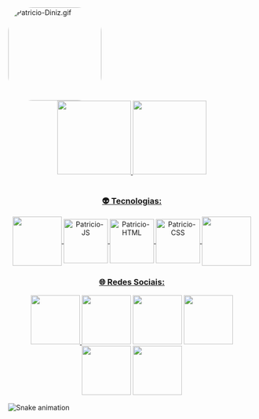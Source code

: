<img align="center" alt="Patricio-Diniz.gif" left="20" height="190" style="border-radius:50px;" src="https://cdn.discordapp.com/attachments/732645583227191489/962395695220928562/ezgif.com-gif-maker.gif">
<div align="center">
  <a href="https://github.com/Berkzrx">
  <img height="150em" src="https://github-readme-stats.vercel.app/api?username=Berkzrx&show_icons=true&theme=gotham&include_all_commits=true&count_private=true"/>
  <img height="150em" src="https://github-readme-stats.vercel.app/api/top-langs/?username=Berkzrx&layout=compact&langs_count=7&theme=gotham"/>
</div>
  
<div align="center" style="display:block"><br>

  <h3>👽 Tecnologias:</h3>
  
  <img align="center" height="100" src="https://cdn.discordapp.com/attachments/732645583227191489/962763006280884234/Chaves_png.png">
  <img align="center" alt="Patricio-JS" height="90" width="90" src="https://cdn.discordapp.com/attachments/732645583227191489/962401418365517854/js_icon.png">
  <img align="center" alt="Patricio-HTML" height="90" width="90" src="https://cdn.discordapp.com/attachments/732645583227191489/962402404907774083/html_icon.png">
  <img align="center" alt="Patricio-CSS" height="90" width="90" src="https://cdn.discordapp.com/attachments/732645583227191489/962403371397033984/css_icon.png">
<!--   <img align="center" alt="Patricio-Node.js" height="90" width="90" src="https://cdn.discordapp.com/attachments/732645583227191489/971692709494542356/node_icon.png"> -->
  <img align="center" height="100" src="https://cdn.discordapp.com/attachments/732645583227191489/962763414965465098/chaves_2_png.png">
</div>
  
 
<div align="center"> 
  <h3>🌐 Redes Sociais:</h3>
  <img height="100" src="https://cdn.discordapp.com/attachments/732645583227191489/962763006280884234/Chaves_png.png">
  <a href="https://www.youtube.com/channel/UCkTQ-C_VU5QHBjoWNY5y3Tw" target="_blank"><img height="100" src="https://cdn.discordapp.com/attachments/732645583227191489/962406476276715530/youtube_icon.png" target="_blank"></a>
  <a href="https://www.instagram.com/berkz.art/" target="_blank"><img height="100" src="https://cdn.discordapp.com/attachments/732645583227191489/962406477656621146/insta_icon.png" target="_blank"></a>
  <a href = "mailto:patricio.grange49@gmail.com"><img height="100" src="https://cdn.discordapp.com/attachments/732645583227191489/962406476486438952/email_icon.png" target="_blank"></a>
  <a href="https://www.linkedin.com/in/patricio-diniz-7a914a162/" target="_blank"><img height="100" src="https://cdn.discordapp.com/attachments/732645583227191489/962408558568288296/linkedin_icon.png" target="_blank"></a> 
  <img height="100" src="https://cdn.discordapp.com/attachments/732645583227191489/962763414965465098/chaves_2_png.png">
  </div>
</div>


![Snake animation](https://github.com/Berkzrx/Berkzrx/blob/output/github-contribution-grid-snake.svg)
